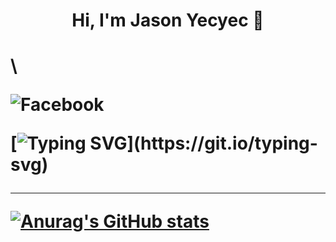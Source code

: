 
  <h1 align="center"> Hi, I'm Jason Yecyec 👋<h1/>\
 
  ![Facebook](https://img.shields.io/badge/Facebook-%231877F2.svg?style=for-the-badge&logo=Facebook&logoColor=white)

[![Typing SVG](https://readme-typing-svg.herokuapp.com?size=25&color=1A8FF7&center=true&width=1000&height=100&lines=Aspiring+to+be+a+Full-stack+developer;Nice+to+meet+you+...)](https://git.io/typing-svg)
  
 ---
[![Anurag's GitHub stats](https://github-readme-stats.vercel.app/api?username=Jasonyecyec&show_icons=true)](https://github.com/Jasonyecyec/github-readme-stats)
          
